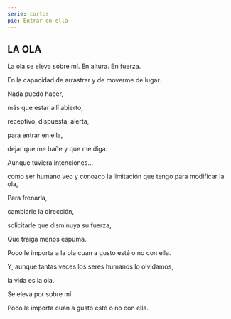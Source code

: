 ```yaml
---
serie: cortos
pie: Entrar en ella
---
```


## LA OLA

La ola se eleva sobre mí. En altura. En fuerza.

En la capacidad de arrastrar y de moverme de lugar.

Nada puedo hacer,

más que estar allí abierto,

receptivo, dispuesta, alerta,

para entrar en ella,

dejar que me bañe y que me diga.

Aunque tuviera intenciones…

como ser humano veo y conozco la limitación que tengo para modificar la ola,

Para frenarla,

cambiarle la dirección,

solicitarle que disminuya su fuerza,

Que traiga menos espuma.

Poco le importa a la ola cuan a gusto esté o no con ella.

Y, aunque tantas veces los seres humanos lo olvidamos,

la vida es la ola.

Se eleva por sobre mí.

Poco le importa cuán a gusto esté o no con ella.
